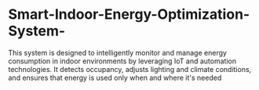 # Smart-Indoor-Energy-Optimization-System-
This system is designed to intelligently monitor and manage energy consumption in indoor environments by leveraging IoT and automation technologies. It detects occupancy, adjusts lighting and climate conditions, and ensures that energy is used only when and where it's needed
